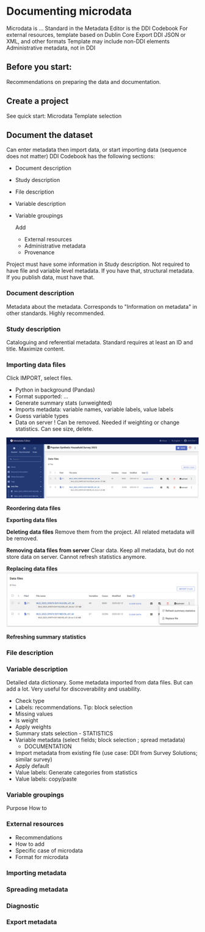 # Documenting microdata

Microdata is ...
Standard in the Metadata Editor is the DDI Codebook
For external resources, template based on Dublin Core
Export DDI JSON or XML, and other formats 
Template may include non-DDI elements
Administrative metadata, not in DDI

## Before you start:

Recommendations on preparing the data and documentation.

## Create a project

See quick start: Microdata
Template selection

## Document the dataset

Can enter metadata then import data, or start importing data (sequence does not matter)
DDI Codebook has the following sections:
- Document description
- Study description
- File description
- Variable description
- Variable groupings

  Add
  - External resources
  - Administrative metadata
  - Provenance

Project must have some information in Study description. Not required to have file and variable level metadata. If you have that, structural metadata. If you publish data, must have that.

### Document description

Metadata about the metadata. Corresponds to "Information on metadata" in other standards.
Highly recommended.

### Study description

Cataloguing and referential metadata. Standard requires at least an ID and title.
Maximize content.

### Importing data files

Click IMPORT, select files. 

- Python in background (Pandas)
- Format supported: ...
- Generate summary stats (unweighted)
- Imports metadata: variable names, variable labels, value labels
- Guess variable types
- Data on server ! Can be removed. Needed if weighting or change statistics. Can see size, delete.

![image](https://github.com/mah0001/metadata-editor-docs-v2/blob/main/img/ME_UG_v1-0-0_documenting_microdata_list_data_files.png)

**Reordering data files**


**Exporting data files**

**Deleting data files**
Remove them from the project. All related metadata will be removed.

**Removing data files from server**
Clear data. Keep all metadata, but do not store data on server. Cannot refresh statistics anymore.

**Replacing data files**
![image](https://github.com/mah0001/metadata-editor-docs-v2/blob/main/img/ME_UG_v1-0-0_documenting_microdata_refresh_replace_data_files.png)

**Refreshing summary statistics**


### File description

### Variable description

Detailed data dictionary. Some metadata imported from data files. But can add a lot. Very useful for discoverability and usability.

- Check type
- Labels: recommendations. Tip: block selection
- Missing values
- Is weight
- Apply weights
- Summary stats selection
      - STATISTICS
- Variable metadata (select fields; block selection ; spread metadata)
     - DOCUMENTATION
- Import metadata from existing file (use case: DDI from Survey Solutions; similar survey)
- Apply default
- Value labels: Generate categories from statistics
- Value labels: copy/paste

### Variable groupings

Purpose
How to

### External resources
- Recommendations
- How to add
- Specific case of microdata
- Format for microdata

### Importing metadata ###


### Spreading metadata ###


### Diagnostic


### Export metadata

